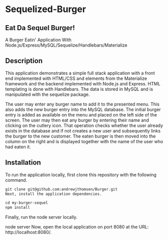 # Sequelized-Burger

## Eat Da Sequel Burger!
A Burger Eatin' Application With Node.js/Express/MySQL/Sequelize/Handlebars/Materialize

## Description
This application demonstrates a simple full stack application with a front end implemented with HTML/CSS and elements from the Materialize framework and the backend implemented with Node.js and Express. HTML templating is done with Handlebars. The data is stored in MySQL and is manipulated with the sequelize package.

The user may enter any burger name to add it to the presented menu. This also adds the new burger entry into the MySQL database. The initial burger entry is added as available on the menu and placed on the left side of the screen. The user may then eat any burger by entering their name and clicking on the cutlery icon. That operation checks whether the user already exists in the database and if not creates a new user and subsequently links the burger to the new customer. The eaten burger is then moved into the column on the right and is displayed together with the name of the user who had eaten it.

## Installation
To run the application locally, first clone this repository with the following command.

``` txt
git clone git@github.com:andrewjthomsen/Burger.git
Next, install the application dependencies.
 ```
```txt
cd my-burger-sequel
npm install
```

Finally, run the node server locally.

node server
Now, open the local application on port 8080 at the URL: http://localhost:8080/.

